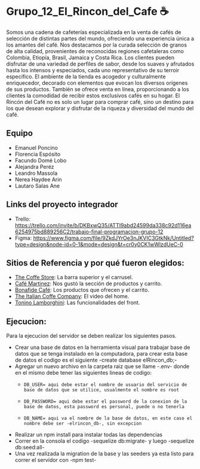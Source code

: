 # Grupo_12_El_Rincon_del_Cafe ☕️

Somos una cadena de cafeterías especializada en la venta de cafés de selección de distintas partes del mundo, ofreciendo una experiencia única a los amantes del café.
Nos destacamos por la curada selección de granos de alta calidad, provenientes de reconocidas regiones cafetaleras como Colombia, Etiopía, Brasil, Jamaica y Costa Rica.
Los clientes pueden disfrutar de una variedad de perfiles de sabor, desde los suaves y afrutados hasta los intensos y especiados, cada uno representativo de su terroir específico.
El ambiente de la tienda es acogedor y culturalmente enriquecedor, decorado con elementos que evocan los diversos orígenes de sus productos.
También se ofrece venta en línea, proporcionando a los clientes la comodidad de recibir estos exclusivos cafés en su hogar.
El Rincón del Café no es solo un lugar para comprar café, sino un destino para los que desean explorar y disfrutar de la riqueza y diversidad del mundo del café.

## Equipo

- Emanuel Poncino
- Florencia Espósito
- Facundo Domé Lobo
- Alejandra Peréz
- Leandro Massola
- Nerea Haydee Arin
- Lautaro Salas Ane

## Links del proyecto integrador

- Trello: https://trello.com/invite/b/DKBxwQ35/ATTI9abd24599da338c92d116ea6254975bd889256C2/trabajo-final-programacion-grupo-12
- Figma: https://www.figma.com/file/9ZkdJYrOe3nJKVIC3GtkNk/Untitled?type=design&node-id=0-1&mode=design&t=cr0y0CK1wWlzdUeC-0

## Sitios de Referencia y por qué fueron elegidos:

- [The Coffe Store](https://www.thecoffeestore.com/): La barra superior y el carrusel.
- [Café Martinez](https://www.cafemartinez.com/): Nos gustó la sección de productos y carrito.
- [Bonafide Café](https://bonafidecafe.com.ar/producto/cafe-fluminense/): Los productos que ofrecen y el carrito.
- [The Italian Coffe Company](https://www.italiancoffee.com/): El video del home.
- [Tonino Lamborghini](https://lamborghini.it/pages/details-luxury-beverages): Las funcionalidades del front.

## Ejecucion:

Para la ejecucion del servidor se deben realizar los siguientes pasos.

- Crear una base de datos en la herramienta visual para trabajar base de datos que se tenga instalado en la computadora, para crear esta base de datos el codigo es el siguiente -create database elRincon_db;-
- Agregar un nuevo archivo en la carpeta raiz que se llame -.env- donde en el mismo debe tener las siguientes lineas de codigo:
    -     DB_USER= aqui debe estar el nombre de usuario del servicio de base de datos que se utilice, usualmente el nombre es root
    -     DB_PASSWORD= aqui debe estar el password de la conexion de la base de datos, esta password es personal, puede o no tenerla
    -     DB_NAME= aqui va el nombre de la base de datos, en este caso el nombre debe ser -elrincon_db-, sin excepcion
- Realizar un npm install para instalar todas las dependencias
- Correr en la consola el codigo -sequelize db:migrate- y luego -sequelize db:seed:all-
- Una vez realizada la migration de la base y las seeders ya esta listo para correr el servidor con -npm test-

